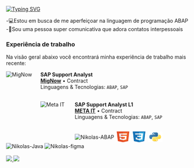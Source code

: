 <a href="https://git.io/typing-svg"><img src="https://readme-typing-svg.demolab.com?font=Fontes+Proggy&weight=900&size=22&pause=1000&color=FFFFFF&width=580&lines=Oii!+Eu+sou+o+Nikolas+Eduardo+Andreski+Rodrigues+%F0%9F%91%8B" alt="Typing SVG" /></a>

-💻Estou em busca de me aperfeiçoar na linguagem de programação ABAP<br>
-👥Sou uma pessoa super comunicativa que adora contatos interpessoais

### Experiência de trabalho

Na visão geral abaixo você encontrará minha experiência de trabalho mais recente:

[<img align="left" height="94px" width="94px" alt="MigNow" src="https://media.licdn.com/dms/image/v2/C4D0BAQHg4v2rRSdOvA/company-logo_200_200/company-logo_200_200/0/1630578810807/mig_now_logo?e=1755734400&v=beta&t=Qi1ooQuskMs0fwFctASYvkJCuGXajp3jZTu7e91FKwg"/>](https://mig-now.com/)

**SAP Support Analyst** \
[**MigNow**](https://mig-now.com/) • Contract \
Linguagens & Tecnologias: `ABAP`, `SAP`\
<br/>

[<img align="left" height="94px" width="94px" alt="Meta IT" src="https://media.licdn.com/dms/image/v2/C4D0BAQHXTqaueX7X5A/company-logo_200_200/company-logo_200_200/0/1675356313243/metaoficial_logo?e=1755734400&v=beta&t=ip9BAFajkQCYBySMeER53a7xVoCBeumGmT84aXloi40"/>](https://metait.ai/)

**SAP Support Analyst L1** \
[**META IT**](https://metait.ai/) • Contract \
Linguagens & Tecnologias: `ABAP`, `SAP`
<br/>

<div style="display: inline_block"><br>
  <img align="center" alt="Nikolas-ABAP" height="30" width="80" src="https://images.squarespace-cdn.com/content/v1/56a77c1b25981d11f5774bbe/1458247771788-F1NEVFAKEUZ1NB4YM71C/SAP+ABAP+Tips+and+Tricks">
  <img align="center" alt="Nikolas-HTML" height="30" width="40" src="https://raw.githubusercontent.com/devicons/devicon/master/icons/html5/html5-original.svg">
  <img align="center" alt="Nikolas-CSS" height="30" width="40" src="https://raw.githubusercontent.com/devicons/devicon/master/icons/css3/css3-original.svg">
  <img align="center" alt="Nikolas-Python" height="30" width="40" src="https://raw.githubusercontent.com/devicons/devicon/master/icons/python/python-original.svg">
  <img align="center" alt="Nikolas-Java" height="30" width="40" src="https://cdn.jsdelivr.net/gh/devicons/devicon@latest/icons/java/java-original.svg" />
  <img align="center" alt="Nikolas-figma" height="30" width="40"src="https://cdn.jsdelivr.net/gh/devicons/devicon@latest/icons/figma/figma-original.svg" />
</div>
<br>
<div>
  <a href="mailto:nikolaseduardorodrigues@gmail.com">
    <img src="https://img.shields.io/badge/-Gmail-D14836?style=for-the-badge&logo=gmail&logoColor=white" target="_blank"/>
  </a>
  <a href="https://www.linkedin.com/in/nikolas-eduardo-andreski-rodrigues-952840268/" target="_blank">
    <img src="https://img.shields.io/badge/-LinkedIn-%230077B5?style=for-the-badge&logo=linkedin&logoColor=white" target="_blank"/>
  </a>

  

